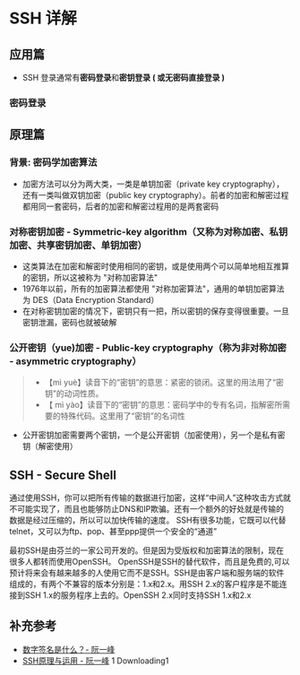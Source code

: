 # SSH 详解

## 应用篇

* SSH 登录通常有**密码登录**和**密钥登录 ( 或无密码直接登录 )**

### 密码登录




## 原理篇

### 背景: 密码学加密算法

* 加密方法可以分为两大类，一类是单钥加密（private key cryptography），还有一类叫做双钥加密（public key cryptography）。前者的加密和解密过程都用同一套密码，后者的加密和解密过程用的是两套密码

### 对称密钥加密 - Symmetric-key algorithm（又称为对称加密、私钥加密、共享密钥加密、单钥加密）

* 这类算法在加密和解密时使用相同的密钥，或是使用两个可以简单地相互推算的密钥，所以这被称为 "对称加密算法"
* 1976年以前，所有的加密算法都使用 "对称加密算法"，通用的单钥加密算法为 DES（Data Encryption Standard）
* 在对称密钥加密的情况下，密钥只有一把，所以密钥的保存变得很重要。一旦密钥泄漏，密码也就被破解

### 公开密钥（yue)加密 - Public-key cryptography（称为非对称加密 - asymmetric cryptography）

> * 【mì yuè】读音下的“密钥”的意思：紧密的锁闭。这里的用法用了“密钥”的动词性质。
> * 【 mì yào】读音下的“密钥”的意思：密码学中的专有名词，指解密所需要的特殊代码。这里用了“密钥”的名词性

* 公开密钥加密需要两个密钥，一个是公开密钥（加密使用），另一个是私有密钥（解密使用）

## SSH - Secure Shell

通过使用SSH，你可以把所有传输的数据进行加密，这样“中间人”这种攻击方式就不可能实现了，而且也能够防止DNS和IP欺骗。还有一个额外的好处就是传输的数据是经过压缩的，所以可以加快传输的速度。 SSH有很多功能，它既可以代替telnet，又可以为ftp、pop、甚至ppp提供一个安全的“通道”

 最初SSH是由芬兰的一家公司开发的。但是因为受版权和加密算法的限制，现在很多人都转而使用OpenSSH。 OpenSSH是SSH的替代软件，而且是免费的,可以预计将来会有越来越多的人使用它而不是SSH。SSH是由客户端和服务端的软件组成的，有两个不兼容的版本分别是：1.x和2.x。用SSH 2.x的客户程序是不能连接到SSH 1.x的服务程序上去的。OpenSSH 2.x同时支持SSH 1.x和2.x

## 补充参考
* [数字签名是什么？- 阮一峰](http://www.ruanyifeng.com/blog/2011/08/what_is_a_digital_signature.html)
* [SSH原理与运用 - 阮一峰](http://www.ruanyifeng.com/blog/2011/12/ssh_remote_login.html)
1
Downloading1
